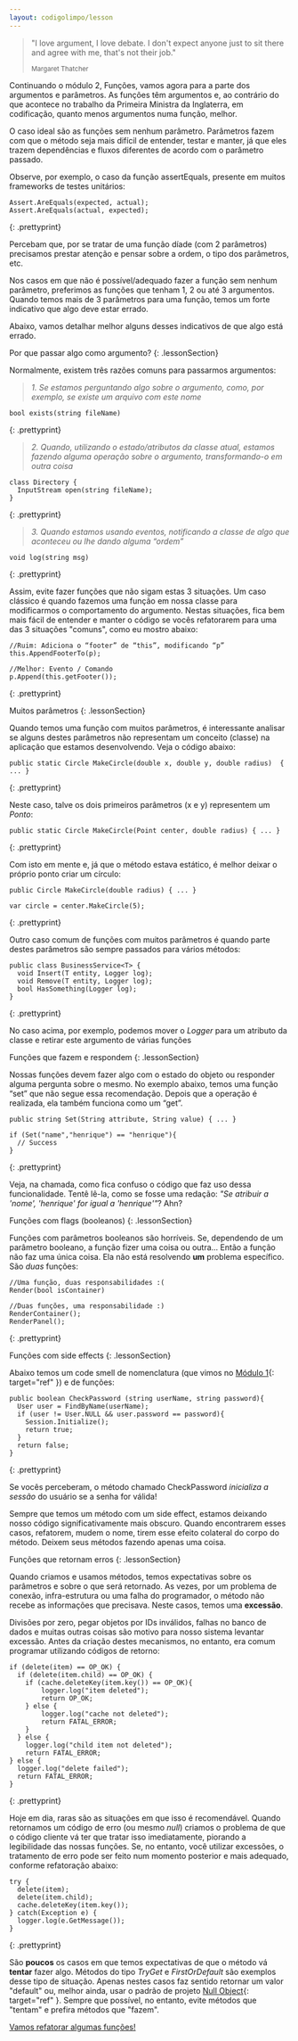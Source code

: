 ```yaml
---
layout: codigolimpo/lesson
---
```


<div class="lessonHeader" style="background-image: url('/static/codigolimpo/header3.jpg')">
  <blockquote>
    <p>"I love argument, I love debate. I don't expect anyone just to sit there and agree with me, that's not their job."</p>
    <small>Margaret Thatcher</small>
  </blockquote>
</div>

Continuando o módulo 2, Funções, vamos agora para a parte dos argumentos e parâmetros. As funções têm argumentos e, ao contrário do que acontece no trabalho da Primeira Ministra da Inglaterra, em codificação, quanto menos argumentos numa função, melhor.

O caso ideal são as funções sem nenhum parâmetro. Parâmetros fazem com que o método seja mais difícil de entender, testar e manter, já que eles trazem dependências e fluxos diferentes de acordo com o parâmetro passado.

Observe, por exemplo, o caso da função assertEquals, presente em muitos frameworks de testes unitários:

~~~~~~
Assert.AreEquals(expected, actual);
Assert.AreEquals(actual, expected);
~~~~~~
{: .prettyprint}

Percebam que, por se tratar de uma função díade (com 2 parâmetros) precisamos prestar atenção e pensar sobre a ordem, o tipo dos parâmetros, etc.

Nos casos em que não é possível/adequado fazer a função sem nenhum parâmetro, preferimos as funções que tenham 1, 2 ou até 3 argumentos. Quando temos mais de 3 parâmetros para uma função, temos um forte indicativo que algo deve estar errado.

Abaixo, vamos detalhar melhor alguns desses indicativos de que algo está errado.

Por que passar algo como argumento?
{: .lessonSection}

Normalmente, existem três razões comuns para passarmos argumentos:

> *1. Se estamos perguntando algo sobre o argumento, como, por exemplo, se existe um arquivo com este nome*

~~~~~~
bool exists(string fileName)
~~~~~~
{: .prettyprint}

> *2. Quando, utilizando o estado/atributos da classe atual, estamos fazendo alguma operação sobre o argumento, transformando-o em outra coisa*

~~~~~~
class Directory {
  InputStream open(string fileName);
}
~~~~~~
{: .prettyprint}

> *3. Quando estamos usando eventos, notificando a classe de algo que aconteceu ou lhe dando alguma “ordem”*

~~~~~~
void log(string msg)
~~~~~~
{: .prettyprint}

Assim, evite fazer funções que não sigam estas 3 situações. Um caso clássico é quando fazemos uma função em nossa classe para modificarmos o comportamento do argumento. Nestas situações, fica bem mais fácil de entender e manter o código se vocês refatorarem para uma das 3 situações "comuns", como eu mostro abaixo:

~~~~~~
//Ruim: Adiciona o “footer” de “this”, modificando “p”
this.AppendFooterTo(p);

//Melhor: Evento / Comando
p.Append(this.getFooter());
~~~~~~
{: .prettyprint}

Muitos parâmetros
{: .lessonSection}

Quando temos uma função com muitos parâmetros, é interessante analisar se alguns destes parâmetros não representam um conceito (classe) na aplicação que estamos desenvolvendo. Veja o código abaixo:

~~~~~~
public static Circle MakeCircle(double x, double y, double radius)  { ... }
~~~~~~
{: .prettyprint}

Neste caso, talve os dois primeiros parâmetros (x e y) representem um *Ponto*:

~~~~~~
public static Circle MakeCircle(Point center, double radius) { ... }
~~~~~~
{: .prettyprint}

Com isto em mente e, já que o método estava estático, é melhor deixar o próprio ponto criar um círculo:

~~~~~~
public Circle MakeCircle(double radius) { ... }

var circle = center.MakeCircle(5);
~~~~~~
{: .prettyprint}

Outro caso comum de funções com muitos parâmetros é quando parte destes parâmetros são sempre passados para vários métodos:

~~~~~~
public class BusinessService<T> {
  void Insert(T entity, Logger log);
  void Remove(T entity, Logger log);
  bool HasSomething(Logger log);
}
~~~~~~
{: .prettyprint}

No caso acima, por exemplo, podemos mover o *Logger* para um atributo da classe e retirar este argumento de várias funções

Funções que fazem e respondem
{: .lessonSection}

Nossas funções devem fazer algo com o estado do objeto ou responder alguma pergunta sobre o mesmo. No exemplo abaixo, temos uma função “set” que não segue essa recomendação. Depois que a operação é realizada, ela também funciona como um “get”.

~~~~~~
public string Set(String attribute, String value) { ... }

if (Set("name","henrique") == "henrique"){
  // Success
}
~~~~~~
{: .prettyprint}

Veja, na chamada, como fica confuso o código que faz uso dessa funcionalidade. Tentê lê-la, como se fosse uma redação: *"Se atribuir a 'nome', 'henrique' for igual a 'henrique'"*? Ahn?

Funções com flags (booleanos)
{: .lessonSection}

Funções com parâmetros booleanos são horríveis. Se, dependendo de um parâmetro booleano, a função fizer uma coisa ou outra... Então a função não faz uma única coisa. Ela não está resolvendo **um** problema específico. São *duas* funções:

~~~~~~
//Uma função, duas responsabilidades :(
Render(bool isContainer)

//Duas funções, uma responsabilidade :)
RenderContainer();
RenderPanel();
~~~~~~
{: .prettyprint}

Funções com side effects
{: .lessonSection}

Abaixo temos um code smell de nomenclatura (que vimos no [Módulo 1](class1.html){: target="ref" }) e de funções:

~~~~~~
public boolean CheckPassword (string userName, string password){
  User user = FindByName(userName);
  if (user != User.NULL && user.password == password){
    Session.Initialize();
    return true;
  }
  return false;
}
~~~~~~
{: .prettyprint}

Se vocês perceberam, o método chamado CheckPassword *inicializa a sessão* do usuário se a senha for válida!

Sempre que temos um método com um side effect, estamos deixando nosso código significativamente mais obscuro. Quando encontrarem esses casos, refatorem, mudem o nome, tirem esse efeito colateral do corpo do método. Deixem seus métodos fazendo apenas uma coisa.

Funções que retornam erros
{: .lessonSection}

Quando criamos e usamos métodos, temos expectativas sobre os parâmetros e sobre o que será retornado. As vezes, por um problema de conexão, infra-estrutura ou uma falha do programador, o método não recebe as informações que precisava. Neste casos, temos uma **excessão**.

Divisões por zero, pegar objetos por IDs inválidos, falhas no banco de dados e muitas outras coisas são motivo para nosso sistema levantar excessão. Antes da criação destes mecanismos, no entanto, era comum programar utilizando códigos de retorno:

~~~~~~
if (delete(item) == OP_OK) {
  if (delete(item.child) == OP_OK) {
    if (cache.deleteKey(item.key()) == OP_OK){
        logger.log("item deleted");
        return OP_OK;
    } else {
        logger.log("cache not deleted");
        return FATAL_ERROR;
    }
  } else {
    logger.log("child item not deleted");
    return FATAL_ERROR;
} else {
  logger.log("delete failed");
  return FATAL_ERROR;
}
~~~~~~
{: .prettyprint}

Hoje em dia, raras são as situações em que isso é recomendável. Quando retornamos um código de erro (ou mesmo *null*) criamos o problema de que o código cliente vá ter que tratar isso imediatamente, piorando a legibilidade das nossas funções. Se, no entanto, você utilizar excessões, o tratamento de erro pode ser feito num momento posterior e mais adequado, conforme refatoração abaixo:

~~~~~~
try {
  delete(item);
  delete(item.child);
  cache.deleteKey(item.key());
} catch(Exception e) {
  logger.log(e.GetMessage());
}
~~~~~~
{: .prettyprint}

São **poucos** os casos em que temos expectativas de que o método vá **tentar** fazer algo. Métodos do tipo *TryGet* e *FirstOrDefault* são exemplos desse tipo de situação. Apenas nestes casos faz sentido retornar um valor "default" ou, melhor ainda, usar o padrão de projeto [Null Object](http://en.wikipedia.org/wiki/Null_Object_pattern){: target="ref" }. Sempre que possível, no entanto, evite métodos que "tentam" e prefira métodos que "fazem".


<a href="exercises2.html" class="btn btn-green btn-block spaced">Vamos refatorar algumas funções!</a>
